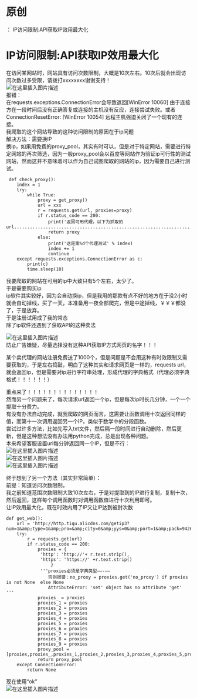 # 原创

： IP访问限制:API获取IP效用最大化

# IP访问限制:API获取IP效用最大化

在访问某网站时，网站具有访问次数限制，大概是10次左右。10次后就会出现访问次数过多受限，请拨打xxxxxxxx谢谢支持！<br/> <img alt="在这里插入图片描述" src="https://img-blog.csdnimg.cn/20200423145316261.png?x-oss-process=image/watermark,type_ZmFuZ3poZW5naGVpdGk,shadow_10,text_aHR0cHM6Ly9ibG9nLmNzZG4ubmV0L3B5dGhvbl9fcmVwb3J0ZWQ=,size_16,color_FFFFFF,t_70"/><br/>
报错：<br/> 在requests.exceptions.ConnectionError会导致返回[WinError 10060]
由于连接方在一段时间后没有正确答复或连接的主机没有反应，连接尝试失败。或者ConnectionResetError: [WinError 10054] 远程主机强迫关闭了一个现有的连接。<br/>
我爬取的这个网站导致的这种访问限制的原因在于ip问题<br/> 解决方法：需要换IP<br/>
换ip，如果用免费的proxy_pool，其实有时可以，但是对于特定网站，需要进行特定网站的再次筛选，因为一般proxy_pool会以百度等网站作为验证ip可行性的测试网站，然而这并不意味着可以作为自己试图爬取的网站的ip，因为需要自己进行测试。

```
 def check_proxy():
	index = 1
	try:
    	while True:
        	proxy = get_proxy()
        	url = xxx
        	r = requests.get(url, proxies=proxy)
        	if r.status_code == 200:
            	print('返回可用代理，以下为抓取的url.....................................................................')
            	return proxy
       	 	else:
            	print('这是第%d个代理测试' % index)
            	index += 1
            	continue
	except requests.exceptions.ConnectionError as c:
    	print(c)
    	time.sleep(10)

```

我要爬取的网站在可用的ip中大致只有5个左右，太少了。<br/> 于是需要购买ip<br/>
ip软件其实较好，因为会自动换ip，但是我用的那款有点不好的地方在于没2小时就会自动掉线，买了一天，本准备用一夜全部爬完，但是中途掉线，￥￥￥都没了，于是放弃。<br/> 于是注册试用成了我的常态<br/>
除了ip软件还遇到了获取API的这种卖法

<img alt="在这里插入图片描述" src="https://img-blog.csdnimg.cn/20200423152120637.png?x-oss-process=image/watermark,type_ZmFuZ3poZW5naGVpdGk,shadow_10,text_aHR0cHM6Ly9ibG9nLmNzZG4ubmV0L3B5dGhvbl9fcmVwb3J0ZWQ=,size_16,color_FFFFFF,t_70"/><br/>
防止广告嫌疑，尽量选择没有这种API获取IP方式网页的名字！！！

某个卖代理的网站注册免费送了1000个，但是问题是不会用这种有时效限制又需要获取的，于是左右捣鼓，明白了这种其实和请求网页是一样的，requests
url，就会返回ip，但是需要对ip进行字符串处理，形成代理的字典格式（代理必须字典格式！！！！！！）

重点来了！！！！！！！！！！！！！！<br/> 然而另一个问题来了，每次请求url返回一个ip，但是每次ip时长几分钟，一个一个提取十分费力。<br/>
有没有办法自动完成，就我爬取的网页而言，这需要让函数调用十次返回同样的值，而第十一次调用返回另一个IP，类似于数学中的分段函数。<br/>
尝试过许多方法，比如先写入txt文件，然后隔一段时间进行自动删除，然后更新，但是这种想法没有办法用python完成，总是出现各种问题。<br/>
本来希望客服设置url每分钟返回同一个IP，但是不行：<br/> <img alt="在这里插入图片描述" src="https://img-blog.csdnimg.cn/20200423153405980.png"/><br/> <img alt="在这里插入图片描述" src="https://img-blog.csdnimg.cn/20200423153438867.png"/><br/> <img alt="在这里插入图片描述" src="https://img-blog.csdnimg.cn/20200423153500592.png?x-oss-process=image/watermark,type_ZmFuZ3poZW5naGVpdGk,shadow_10,text_aHR0cHM6Ly9ibG9nLmNzZG4ubmV0L3B5dGhvbl9fcmVwb3J0ZWQ=,size_16,color_FFFFFF,t_70"/>

终于想到了另一个方法（其实非常简单）：<br/> 前提：知道访问次数限制，<br/> 我之前知道范围次数限制大致10次左右，于是对提取到的IP进行复制，复制十次，然后返回，这样每个调用函数时对调用函数值进行十次利用即可。<br/>
让IP效用最大化，既在时效内用了IP又让IP达到被封次数

```
def get_web():
	url = 'http://http.tiqu.alicdns.com/getip3?num=1&amp;type=1&amp;pro=&amp;city=0&amp;yys=0&amp;port=1&amp;pack=94267&amp;ts=0&amp;ys=0&amp;cs=0&amp;lb=1&amp;sb=0&amp;pb=4&amp;mr=1&amp;regions=&amp;gm=4'
	try:
    	r = requests.get(url)
    	if r.status_code == 200:
        	proxies = {
           	 'http': 'http://'+ r.text.strip(),
           	 'https': 'https://' +r.text.strip()
       			 }
       		 '''proxies必须是字典类型——-—— 
            	否则报错：no_proxy = proxies.get('no_proxy') if proxies is not None 	else None
            	AttributeError: 'set' object has no attribute 'get' '''
        	proxies_ = proxies
        	proxies_1 = proxies
        	proxies_2 = proxies
        	proxies_3 = proxies
        	proxies_4 = proxies
        	proxies_5 = proxies
        	proxies_6 = proxies
        	proxies_7 = proxies
        	proxies_8 = proxies
        	proxies_9 = proxies
        	proxy_pool = [proxies,proxies_,proxies_1,proxies_2,proxies_3,proxies_4,proxies_5,proxies_6,proxies_7,proxies_8,proxies_9]
        	return proxy_pool
	except ConnectionError:
    	return None

```

现在使用“ok”<br/> <img alt="在这里插入图片描述" src="https://img-blog.csdnimg.cn/20200423154038486.png?x-oss-process=image/watermark,type_ZmFuZ3poZW5naGVpdGk,shadow_10,text_aHR0cHM6Ly9ibG9nLmNzZG4ubmV0L3B5dGhvbl9fcmVwb3J0ZWQ=,size_16,color_FFFFFF,t_70"/>
